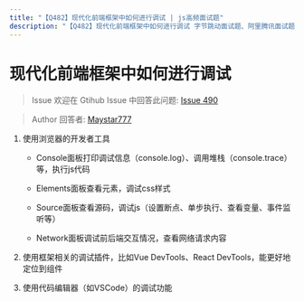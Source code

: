 ```yaml
---
title: "【Q482】现代化前端框架中如何进行调试 | js高频面试题"
description: "【Q482】现代化前端框架中如何进行调试 字节跳动面试题、阿里腾讯面试题、美团小米面试题。"
---
```


# 现代化前端框架中如何进行调试

> Issue
> 欢迎在 Gtihub Issue 中回答此问题: [Issue 490](https://github.com/shfshanyue/Daily-Question/issues/490)

> Author
> 回答者: [Maystar777](https://github.com/Maystar777)

1. 使用浏览器的开发者工具

   - Console面板打印调试信息（console.log）、调用堆栈（console.trace）等，执行js代码

   - Elements面板查看元素，调试css样式

   - Source面板查看源码，调试js（设置断点、单步执行、查看变量、事件监听等）

   - Network面板调试前后端交互情况，查看网络请求内容

2. 使用框架相关的调试插件，比如Vue DevTools、React DevTools，能更好地定位到组件

3. 使用代码编辑器（如VSCode）的调试功能
